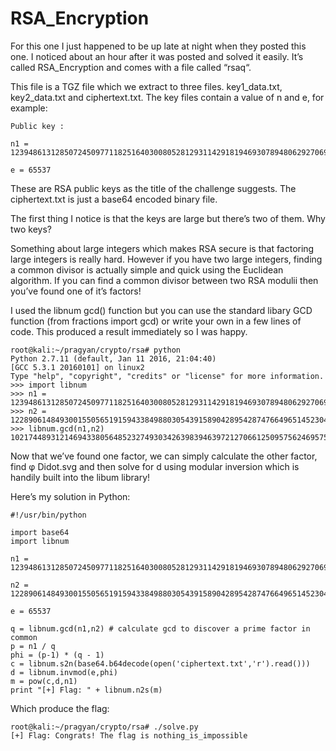 RSA_Encryption
==============

For this one I just happened to be up late at night when they posted this one. I noticed about an hour after it was posted and solved it easily. It’s called RSA_Encryption and comes with a file called “rsaq“.

This file is a TGZ file which we extract to three files. key1_data.txt, key2_data.txt and ciphertext.txt. The key files contain a value of n and e, for example:

    Public key :
    
    n1 =
    123948613128507245097711825164030080528129311429181946930789480629270692835124562568997437300916285601268900901495788327838386854611883075845387070635813324417496512348003686061832004434518190158084956517800098929984855603216625922341285873495112316366384741709770903928077127611563285935366595098601100940173
    
    e = 65537
  
These are RSA public keys as the title of the challenge suggests. The ciphertext.txt is just a base64 encoded binary file.

The first thing I notice is that the keys are large but there’s two of them. Why two keys?

Something about large integers which makes RSA secure is that factoring large integers is really hard. However if you have two large integers, finding a common divisor is actually simple and quick using the Euclidean algorithm. If you can find a common divisor between two RSA modulii then you’ve found one of it’s factors!

I used the libnum gcd() function but you can use the standard libary GCD function (from fractions import gcd) or write your own in a few lines of code. This produced a result immediately so I was happy.

    root@kali:~/pragyan/crypto/rsa# python
    Python 2.7.11 (default, Jan 11 2016, 21:04:40) 
    [GCC 5.3.1 20160101] on linux2
    Type "help", "copyright", "credits" or "license" for more information.
    >>> import libnum
    >>> n1 = 123948613128507245097711825164030080528129311429181946930789480629270692835124562568997437300916285601268900901495788327838386854611883075845387070635813324417496512348003686061832004434518190158084956517800098929984855603216625922341285873495112316366384741709770903928077127611563285935366595098601100940173
    >>> n2 = 122890614849300155056519159433849880305439158904289542874766496514523043027349829509818565800562562195671251134947871996792136355514373160369135263766229423623131725044925870918859304353484491601318921285331340604341809979578202817714205469839224620893418109679223753141128229197377934231853172927071087589849
    >>> libnum.gcd(n1,n2)
    10217448931214694338056485232749303426398394639721270661250957562469575452791285994591928128667427053613383890906224746410843946303710562036668193362502553L

Now that we’ve found one factor, we can simply calculate the other factor, find &phi; Didot.svg and then solve for d using modular inversion which is handily built into the libum library!

Here’s my solution in Python:

    #!/usr/bin/python
    
    import base64
    import libnum
    
    n1 = 123948613128507245097711825164030080528129311429181946930789480629270692835124562568997437300916285601268900901495788327838386854611883075845387070635813324417496512348003686061832004434518190158084956517800098929984855603216625922341285873495112316366384741709770903928077127611563285935366595098601100940173
    
    n2 = 122890614849300155056519159433849880305439158904289542874766496514523043027349829509818565800562562195671251134947871996792136355514373160369135263766229423623131725044925870918859304353484491601318921285331340604341809979578202817714205469839224620893418109679223753141128229197377934231853172927071087589849
    
    e = 65537
    
    q = libnum.gcd(n1,n2) # calculate gcd to discover a prime factor in common
    p = n1 / q
    phi = (p-1) * (q - 1)
    c = libnum.s2n(base64.b64decode(open('ciphertext.txt','r').read()))
    d = libnum.invmod(e,phi)
    m = pow(c,d,n1)
    print "[+] Flag: " + libnum.n2s(m)

Which produce the flag:

    root@kali:~/pragyan/crypto/rsa# ./solve.py 
    [+] Flag: Congrats! The flag is nothing_is_impossible

